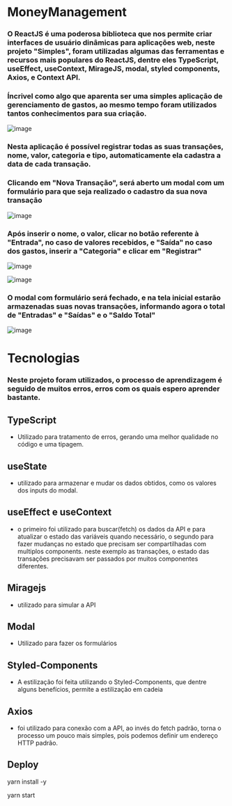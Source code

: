 # MoneyManagement

### O ReactJS é uma poderosa biblioteca que nos permite criar interfaces de usuário dinâmicas para aplicações web, neste projeto "Simples", foram utilizadas algumas das ferramentas e recursos mais populares do ReactJS, dentre eles TypeScript, useEffect, useContext, MirageJS, modal, styled components, Axios, e Context API. 

### Íncrivel como algo que aparenta ser uma simples aplicação de gerenciamento de gastos, ao mesmo tempo foram utilizados tantos conhecimentos para sua criação.

![image](https://user-images.githubusercontent.com/109979241/220179949-93ceb11c-5b98-4f48-993e-18f41f275b0e.png)

### Nesta aplicação é possível registrar todas as suas transações, nome, valor, categoria e tipo, automaticamente ela cadastra a data de cada transação.

### Clicando em "Nova Transação", será aberto um modal com um formulário para que seja realizado o cadastro da sua nova transação

![image](https://user-images.githubusercontent.com/109979241/220179968-33b365f8-76f7-4fd8-a9ca-6775a570f28b.png)

### Após inserir o nome, o valor, clicar no botão referente à "Entrada", no caso de valores recebidos, e "Saída" no caso dos gastos, inserir a "Categoria" e clicar em "Registrar" 

![image](https://user-images.githubusercontent.com/109979241/220180132-1078c3ca-4d96-4c5b-9bd0-1004075cf21c.png)

![image](https://user-images.githubusercontent.com/109979241/220180309-591cb5b3-bc26-4172-9326-11d9d2c0bfb8.png)

### O modal com formulário será fechado, e na tela inicial estarão armazenadas suas novas transações, informando agora o total de "Entradas" e "Saídas" e o "Saldo Total"

![image](https://user-images.githubusercontent.com/109979241/220180329-b379d783-9c7d-4560-8512-ca98a3ba85ad.png)

# Tecnologias
### Neste projeto foram utilizados, o processo de aprendizagem é seguido de muitos erros, erros com os quais espero aprender bastante.


## TypeScript
- Utilizado para tratamento de erros, gerando uma melhor qualidade no código e uma tipagem.
## useState
- utilizado para armazenar e mudar os dados obtidos, como os valores dos inputs do modal.
## useEffect e useContext 
- o primeiro foi utilizado para buscar(fetch) os dados da API e para atualizar o estado das variáveis quando necessário, o segundo para fazer mudanças no estado que precisam ser compartilhadas com multiplos components. neste exemplo as transações, o estado das transações precisavam ser passados por muitos componentes diferentes.
## Miragejs
- utilizado para simular a API
## Modal
- Utilizado para fazer os formulários
## Styled-Components
- A estilização foi feita utilizando o Styled-Components, que dentre alguns benefícios, permite a estilização em cadeia
## Axios
- foi utilizado para conexão com a API, ao invés do fetch padrão, torna o processo um pouco mais simples, pois podemos definir um endereço HTTP padrão.

## Deploy

yarn install -y 

yarn start




